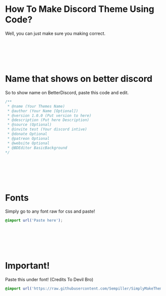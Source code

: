 # How To Make Discord Theme Using Code?

Well, you can just make sure you making correct.

<br>
<br>
<br>
<br>



# Name that shows on better discord

So to show name on BetterDiscord, paste this code and edit.

```css
/**
 * @name (Your Themes Name)
 * @author (Your Name [Optional])
 * @version 1.0.0 (Put version to here)
 * @description (Put here Description)
 * @source (Optional)
 * @invite test (Your discord intive)
 * @donate Optional
 * @patreon Optional
 * @website Optional
 * @BDEditor BasicBackground
*/
```
<br>
<br>
<br>
<br>

# Fonts

Simply go to any font raw for css and paste!

```css
@import url('Paste here');
```

<br>
<br>
<br>
<br>


# Important!

Paste this under font! (Credits To Devil Bro)
```css
@import url('https://raw.githubusercontent.com/Sempiller/SimplyMakeTheme/main/Theme.css');
```
